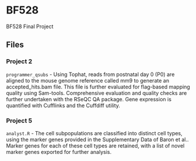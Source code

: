 # BF528
BF528 Final Project

## Files
### Project 2 <br>
`programmer_qsubs` - Using Tophat, reads from postnatal day 0 (P0) are aligned to the mouse genome reference called mm9 to generate an accepted_hits.bam file. This file is further evaluated for flag-based mapping quality using Sam-tools. Comprehensive evaluation and quality checks are further undertaken with the RSeQC QA package. Gene expression is quantified with Cufflinks and the Cuffdiff utility.

### Project 5 <br>
`analyst.R` - The cell subpopulations are classified into distinct cell types, using the marker genes provided in the Supplementary Data of Baron et al.. Marker genes for each of these cell types are retained, with a list of novel marker genes exported for further analysis.
